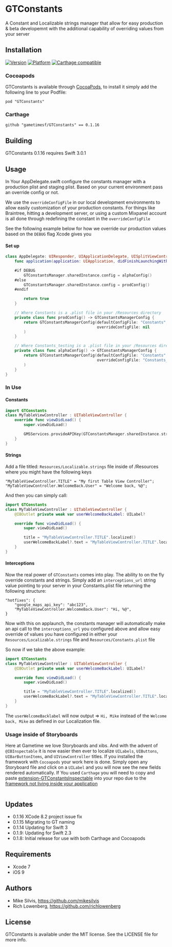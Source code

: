 # GTConstants

A Constant and Localizable strings manager that allow for easy production & beta developemnt with the additional capability of overriding values from your server

## Installation

[![Version](http://cocoapod-badges.herokuapp.com/v/GTConstants/badge.png)](http://cocoadocs.org/docsets/GTConstants)
[![Platform](http://cocoapod-badges.herokuapp.com/p/GTConstants/badge.png)](http://cocoadocs.org/docsets/GTConstants)
[![Carthage compatible](https://img.shields.io/badge/Carthage-compatible-4BC51D.svg?style=flat)](https://github.com/Carthage/Carthage)

### Cocoapods
GTConstants is available through [CocoaPods](http://cocoapods.org), to install
it simply add the following line to your Podfile:

    pod "GTConstants"

### Carthage

    github "gametimesf/GTConstants" == 0.1.16

## Building

GTConstants 0.1.16 requires Swift 3.0.1

## Usage
In Your AppDelegate.swift configure the constants manager with a production plist and staging plist. Based on your current environment pass an override config or not.

We use the `overrideConfigFile` in our local development environments to
allow easily customization of your production constants. For things like
Braintree, hitting a development server, or using a custom Mixpanel
account is all done through redefining the constant in the
`overrideConfigFile`

See the following example below for how we override our production
values based on the `DEBUG` flag Xcode gives you


#### Set up
```swift
class AppDelegate: UIResponder, UIApplicationDelegate, UISplitViewControllerDelegate {
    func application(application: UIApplication, didFinishLaunchingWithOptions launchOptions: [NSObject: AnyObject]?) -> Bool {

    #if DEBUG
        GTConstantsManager.sharedInstance.config = alphaConfig()
    #else
        GTConstantsManager.sharedInstance.config = prodConfig()
    #endif

        return true
    }

    // Where Constants is a .plist file in your /Resources directory
    private class func prodConfig() -> GTConstantsManagerConfig {
        return GTConstantsManagerConfig(defaultConfigFile: "Constants",
                                        overrideConfigFile: nil
        )
    }

    // Where Constants_testing is a .plist file in your /Resources directory
    private class func alphaConfig() -> GTConstantsManagerConfig {
        return GTConstantsManagerConfig(defaultConfigFile: "Constants",
                                        overrideConfigFile: "Constants_testing"
        )
    }
}
```
### In Use
#### Constants
```swift
import GTConstants
class MyTableViewController : UITableViewController {
    override func viewDidLoad() {
        super.viewDidLoad()

        GMSServices.provideAPIKey(GTConstantsManager.sharedInstance.stringForID("google_maps_api_key))
    }
}
```

#### Strings

Add a file titled: `Resources/Localizable.strings` file inside of /Resources where you might have the following keys
```
"MyTableViewController.TITLE" = "My first Table View Controller";
"MyTableViewController.WelcomeBack.User" = "Welcome back, %@";
```
And then you can simply call:
```swift
import GTConstants
class MyTableViewController : UITableViewController {
    @IBOutlet private weak var userWelcomeBackLabel: UILabel?

    override func viewDidLoad() {
        super.viewDidLoad()

        title = "MyTableViewController.TITLE".localized()
        userWelcomeBackLabel?.text = "MyTableViewController.TITLE".localizedWithArgs("Mike")
    }
}
```

#### Interceptions

Now the real power of  `GTConstants` comes into play. The ability to on the fly override constants and strings. Simply add an `interceptions_url` string value pointing to your server in your Constants.plist file returning the following structure:
```
"hotfixes": {
    "google_maps_api_key": "abc123",
    "MyTableViewController.WelcomeBack.User": "Hi, %@",
}
```

Now with this on applaunch, the constants manager will automatically make an api call to the `interceptions_url` you configured above and allow easy override of values you have configured in either your `Resources/Localizable.strings` file and `Resources/Constants.plist` file

So now if we take the above example:
```swift
import GTConstants
class MyTableViewController : UITableViewController {
    @IBOutlet private weak var userWelcomeBackLabel: UILabel?

    override func viewDidLoad() {
        super.viewDidLoad()

        title = "MyTableViewController.TITLE".localized()
        userWelcomeBackLabel?.text = "MyTableViewController.TITLE".localizedWithArgs("Mike")
    }
}
```

The `userWelcomeBacklabel` will now output => `Hi, Mike` instead of the `Welcome back, Mike` as defined in our Localization file.

### Usage inside of Storyboards
Here at Gametime we love Storyboards and xibs. And with the advent of `@IBInspectable` it is now easier then ever to localize `UILabels`, `UIButtons`, `UIBarButtonItems`, and `UIViewController` titles. If you installed the framework with `Cocoapods` your work here is done. Simply open any Storyboard file and click on a `UILabel` and you will now see the new fields rendered automatically. If You used `Carthage` you will need to copy and paste [extension-GTConstantsInspectable](https://github.com/gametimesf/GTConstants/blob/master/Source/extension-GTInspectable.swift) into your repo due to the [framework not living inside your application](http://stackoverflow.com/a/29977368)

<img src="https://raw.githubusercontent.com/gametimesf/GTConstants/master/Resources/localizable-helper.png" alt="" />

## Updates

- 0.1.16 XCode 8.2 project issue fix
- 0.1.15 Migrating to GT naming
- 0.1.14 Updating for Swift 3
- 0.1.9: Updating for Swift 2.3
- 0.1.8: Initial release for use with both Carthage and Cocoapods

## Requirements

- Xcode 7
- iOS 9

## Authors

- Mike Silvis, https://github.com/mikesilvis
- Rich Lowenberg, https://github.com/richlowenberg

## License

GTConstants is available under the MIT license. See the LICENSE file for more info.
